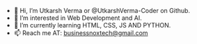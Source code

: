 - 👋 Hi, I’m Utkarsh Verma or @UtkarshVerma-Coder on Github.
- 👀 I’m interested in Web Development and AI.
- 🌱 I’m currently learning HTML, CSS, JS AND PYTHON.
- 📫 Reach me AT: businessnoxtech@gmail.com

<!---
UtkarshVerma-Coder/UtkarshVerma-Coder is a ✨ special ✨ repository because its `README.md` (this file) appears on your GitHub profile.
You can click the Preview link to take a look at your changes.
--->
